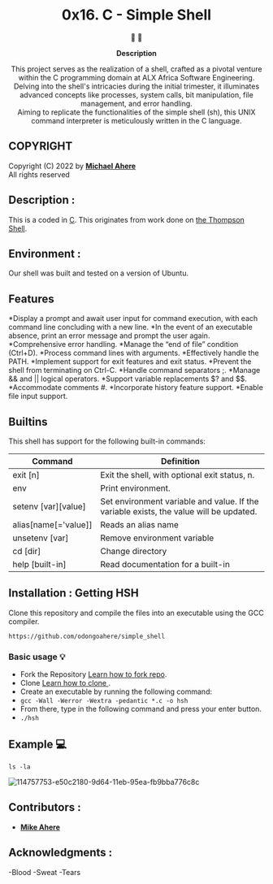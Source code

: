 <h1 align="center">
  0x16. C - Simple Shell
</h1>

<p align="center">
   📄 🚀
</p>

<p align="center">
  <strong>
   Description
  </strong>
</p>

<p align="center">
This project serves as the realization of a shell, crafted as a pivotal venture within the C programming domain at ALX Africa Software Engineering. </br>
Delving into the shell's intricacies during the initial trimester, it illuminates advanced concepts like processes, system calls, bit manipulation, file management, and error handling. </br>
Aiming to replicate the functionalities of the simple shell (sh), this UNIX command interpreter is meticulously written in the C language.
</p>

## COPYRIGHT
Copyright (C) 2022 by [**Michael Ahere**](https://github.com/odongoahere) </br>
All rights reserved

 ## Description :
This is a coded in [C](https://en.wikipedia.org/wiki/C_(programming_language)).
This originates from work done on [the Thompson Shell](http://www.src.wits.ac.za/groups/psi/linux/rhl-gsg-en-8.0/s1-managing-shells.html).

## Environment :

Our shell was built and tested on a version of Ubuntu.

## Features
*Display a prompt and await user input for command execution, with each command line concluding with a new line.
*In the event of an executable absence, print an error message and prompt the user again.
*Comprehensive error handling.
*Manage the “end of file” condition (Ctrl+D).
*Process command lines with arguments.
*Effectively handle the PATH.
*Implement support for exit features and exit status.
*Prevent the shell from terminating on Ctrl-C.
*Handle command separators ;.
*Manage && and || logical operators.
*Support variable replacements $? and $$.
*Accommodate comments #.
*Incorporate history feature support.
*Enable file input support.

## Builtins
This shell has support for the following built-in commands:

| Command             | Definition                                                                                |
| ------------------- | ----------------------------------------------------------------------------------------- |
| exit [n]            | Exit the shell, with optional exit status, n.                                             |
| env                 | Print environment.                                                                        |
| setenv [var][value] | Set environment variable and value. If the variable exists, the value will be updated.    |
| alias[name[='value]]| Reads an alias name                                                                       |
| unsetenv [var]      | Remove environment variable                                                               |
| cd [dir]            | Change directory                                                                          |
| help [built-in]     | Read documentation for a built-in                                                         |


 ## Installation : Getting HSH
 
Clone this repository and compile the files into an executable using the GCC compiler.
```
https://github.com/odongoahere/simple_shell
```

### Basic usage :bulb:
- Fork the Repository [Learn how to fork repo](https://docs.github.com/en/github/getting-started-with-github/fork-a-repo).
- Clone [Learn how to clone ](https://docs.github.com/en/github/creating-cloning-and-archiving-repositories/cloning-a-repository).
- Create an executable by running the following command:
- `gcc -Wall -Werror -Wextra -pedantic *.c -o hsh`
- From there, type in the following command and press your enter button.
- `./hsh`


## Example :computer:
```
ls -la
```
![114757753-e50c2180-9d64-11eb-95ea-fb9bba776c8c](https://user-images.githubusercontent.com/57016982/186711943-65abad4d-eedf-4d65-947d-3710e189bdee.png)

## Contributors :
* [**Mike Ahere**](https://github.com/odongoahere)

## Acknowledgments :
-Blood
-Sweat
-Tears
